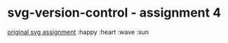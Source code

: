 # svg-version-control - assignment 4
[original svg assignment]('http://i6.cims.nyu.edu/~sz1656/drawing/')
:happy :heart :wave :sun